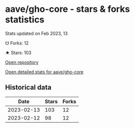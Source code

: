 # aave/gho-core - stars & forks statistics

Stats updated on Feb 2023, 13

☋ Forks: 12

★ Stars: 103

[Open repository](https://github.com/aave/gho-core)

[Open detailed stats for aave/gho-core](https://reviewgithub.com/rep/aave/gho-core)

## Historical data
| Date | Stars | Forks |
|------|-------|-------|
| 2023-02-13 | 103 | 12 | 
| 2023-02-12 | 98 | 12 | 


